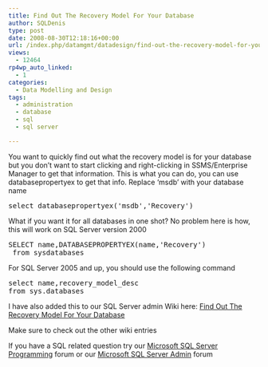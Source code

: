 ```yaml
---
title: Find Out The Recovery Model For Your Database
author: SQLDenis
type: post
date: 2008-08-30T12:18:16+00:00
url: /index.php/datamgmt/datadesign/find-out-the-recovery-model-for-your-dat/
views:
  - 12464
rp4wp_auto_linked:
  - 1
categories:
  - Data Modelling and Design
tags:
  - administration
  - database
  - sql
  - sql server

---
```

You want to quickly find out what the recovery model is for your database but you don&#8217;t want to start clicking and right-clicking in SSMS/Enterprise Manager to get that information. This is what you can do, you can use databasepropertyex to get that info. Replace &#8216;msdb&#8217; with your database name

<pre>select databasepropertyex('msdb','Recovery') </pre>

What if you want it for all databases in one shot? No problem here is how, this will work on SQL Server version 2000

<pre>SELECT name,DATABASEPROPERTYEX(name,'Recovery') 
 from sysdatabases</pre>

For SQL Server 2005 and up, you should use the following command

<pre>select name,recovery_model_desc
from sys.databases</pre>

I have also added this to our SQL Server admin Wiki here: [Find Out The Recovery Model For Your Database][1]
  
Make sure to check out the other wiki entries

If you have a SQL related question try our [Microsoft SQL Server Programming][2] forum or our [Microsoft SQL Server Admin][3] forum

 [1]: http://wiki.ltd.local/index.php/Find_Out_The_Recovery_Model_For_Your_Database
 [2]: http://forum.lessthandot.com/viewforum.php?f=17
 [3]: http://forum.lessthandot.com/viewforum.php?f=22